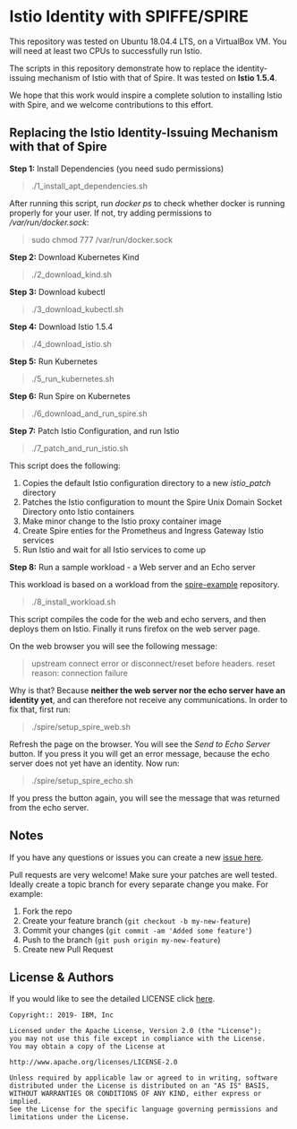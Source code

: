 # Istio Identity with SPIFFE/SPIRE
This repository was tested on Ubuntu 18.04.4 LTS, on a VirtualBox VM.
You will need at least two CPUs to successfully run Istio.

The scripts in this repository demonstrate how to replace the identity-issuing mechanism of Istio with that
of Spire. It was tested on **Istio 1.5.4**.

We hope that this work would inspire a complete solution to installing Istio with Spire, and we welcome contributions to this effort.

## Replacing the Istio Identity-Issuing Mechanism with that of Spire

**Step 1:** Install Dependencies (you need sudo permissions)
> ./1_install_apt_dependencies.sh

After running this script, run *docker ps* to check whether docker is running properly for your user. If not, try adding permissions to */var/run/docker.sock*:
> sudo chmod 777 /var/run/docker.sock

**Step 2:** Download Kubernetes Kind
> ./2_download_kind.sh

**Step 3:** Download kubectl
> ./3_download_kubectl.sh

**Step 4:** Download Istio 1.5.4
> ./4_download_istio.sh

**Step 5:** Run Kubernetes
> ./5_run_kubernetes.sh

**Step 6:** Run Spire on Kubernetes
> ./6_download_and_run_spire.sh

**Step 7:** Patch Istio Configuration, and run Istio
> ./7_patch_and_run_istio.sh

This script does the following:
1. Copies the default Istio configuration directory to a new *istio_patch* directory
1. Patches the Istio configuration to mount the Spire Unix Domain Socket Directory onto Istio containers
1. Make minor change to the Istio proxy container image
1. Create Spire enties for the Prometheus and Ingress Gateway Istio services
1. Run Istio and wait for all Istio services to come up

**Step 8:** Run a sample workload - a Web server and an Echo server

This workload is based on a workload from the [spire-example](https://github.com/spiffe/spire-examples/tree/master/examples/envoy) repository.
> ./8_install_workload.sh

This script compiles the code for the web and echo servers, and then deploys them on Istio. Finally it runs firefox on the web server page.

On the web browser you will see the following message:
> upstream connect error or disconnect/reset before headers. reset reason: connection failure

Why is that? Because **neither the web server nor the echo server have an identity yet**, and can therefore not receive any communications. In order to fix that, first run:
> ./spire/setup_spire_web.sh

Refresh the page on the browser. You will see the *Send to Echo Server* button. If you press it you will get an error message, because the echo server does not yet have an identity. Now run:
> ./spire/setup_spire_echo.sh

If you press the button again, you will see the message that was returned from the echo server.

## Notes

If you have any questions or issues you can create a new [issue here][issues].

Pull requests are very welcome! Make sure your patches are well tested.
Ideally create a topic branch for every separate change you make. For
example:

1. Fork the repo
2. Create your feature branch (`git checkout -b my-new-feature`)
3. Commit your changes (`git commit -am 'Added some feature'`)
4. Push to the branch (`git push origin my-new-feature`)
5. Create new Pull Request

<!-- License and Authors is optional here, but gives you the ability to highlight who is involed in the project -->
## License & Authors

If you would like to see the detailed LICENSE click [here](LICENSE).

```text
Copyright:: 2019- IBM, Inc

Licensed under the Apache License, Version 2.0 (the "License");
you may not use this file except in compliance with the License.
You may obtain a copy of the License at

http://www.apache.org/licenses/LICENSE-2.0

Unless required by applicable law or agreed to in writing, software
distributed under the License is distributed on an "AS IS" BASIS,
WITHOUT WARRANTIES OR CONDITIONS OF ANY KIND, either express or implied.
See the License for the specific language governing permissions and
limitations under the License.
```


[issues]: https://github.com/IBM/istio-spire/issues/new
